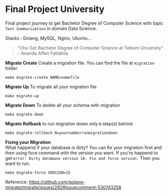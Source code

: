 # **Final Project University**

Final project journey to get Bachelor Degree of Computer Science with topic  `Text Summarization` in domain Data Science.

Stacks : Golang, MySQL, Nginx, Ubuntu...

> "Otw Get Bachelor Degree of Computer Science at Telkom University" - 
> Ananda Affan Fattahila

**Migrate Create**
Create a migration file. You can find the file at `migration` folder
```
make migrate-create NAME=namefile
```

**Migrate Up**
To migrate all your migration file
```
make migrate-up
```

**Migrate Down**
To delete all your schema with migration
```
make migrate-down
```

**Migrate Rollback**
to run migration down only `N` step(s) behind
```
make migrate-rollback N=yournumberrunmigrationdown
```

**Fixing your Migration**  
What happend if your database is dirty?
You can fix your migration first and then using foce command with the version you want.
If you're happend to get `error: Dirty database version 16. Fix and force version.`
Then you want to run:
```
make migrate-force VERSION=15
```
Reference: https://github.com/golang-migrate/migrate/issues/282#issuecomment-530743258